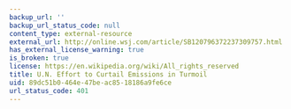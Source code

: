 ```yaml
---
backup_url: ''
backup_url_status_code: null
content_type: external-resource
external_url: http://online.wsj.com/article/SB120796372237309757.html
has_external_license_warning: true
is_broken: true
license: https://en.wikipedia.org/wiki/All_rights_reserved
title: U.N. Effort to Curtail Emissions in Turmoil
uid: 89dc51b0-464e-47be-ac85-18186a9fe6ce
url_status_code: 401
---
```

